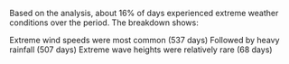 Based on the analysis, about 16% of days experienced extreme weather conditions over the period. The breakdown shows:

Extreme wind speeds were most common (537 days)
Followed by heavy rainfall (507 days)
Extreme wave heights were relatively rare (68 days)
